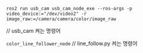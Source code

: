 ```ros2 run usb_cam usb_cam_node_exe --ros-args -p video_device:="/dev/video2" -r image_raw:=/camera/camera/color/image_raw```

// usb_cam 켜는 명령어

```color_line_follower_node```
// line_follow.py 켜는 명령어

